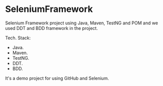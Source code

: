 # SeleniumFramework
Selenium Framework project using Java, Maven, TestNG and POM
and we used DDT and BDD framework in the project.

Tech. Stack:

- Java.
- Maven.
- TestNG.
- DDT.
- BDD.

It's a demo project for using GitHub and Selenium.
